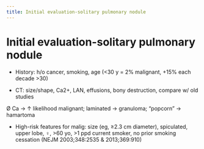 ```yaml
---
title: Initial evaluation-solitary pulmonary nodule
---
```

# Initial evaluation-solitary pulmonary nodule


* History: h/o cancer, smoking, age (<30 y = 2% malignant, +15% each decade >30)

* CT: size/shape, Ca2+, LAN, effusions, bony destruction, compare w/ old studies

Ø Ca → ↑ likelihood malignant; laminated → granuloma; “popcorn” → hamartoma

* High-risk features for malig: size (eg, ≥2.3 cm diameter), spiculated, upper lobe, ♀, >60 yo, >1 ppd current smoker, no prior smoking cessation (NEJM 2003;348:2535 & 2013;369:910)
